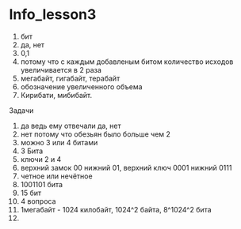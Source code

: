 # Info_lesson3 
1. бит
2. да, нет
3. 0,1
4. потому что с каждым добавленым битом количество исходов увеличивается в 2 раза
5. мегабайт, гигабайт, терабайт
6. обозначение увеличенного объема
7. Кирибати, мибибайт.

Задачи

1. да ведь ему отвечали да, нет
2. нет потому что обезьян было больше чем 2
3. можно 3 или 4 битами
4. 3 Бита
5. ключи 2 и 4
6. верхний замок 00 нижний 01, верхний ключ 0001 нижний 0111
7. четное или нечётное
8. 1001101 бита
9. 15 бит
10. 4 вопроса
11. 1мегабайт - 1024 килобайт, 1024^2 байта, 8^1024^2 бита
12. 
